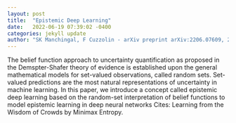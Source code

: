 ```yaml
---
layout: post
title:  "Epistemic Deep Learning"
date:   2022-06-19 07:39:02 -0400
categories: jekyll update
author: "SK Manchingal, F Cuzzolin - arXiv preprint arXiv:2206.07609, 2022"
---
```

The belief function approach to uncertainty quantification as proposed in the Demspter-Shafer theory of evidence is established upon the general mathematical models for set-valued observations, called random sets. Set-valued predictions are the most natural representations of uncertainty in machine learning. In this paper, we introduce a concept called epistemic deep learning based on the random-set interpretation of belief functions to model epistemic learning in deep neural networks  Cites: Learning from the Wisdom of Crowds by Minimax Entropy.